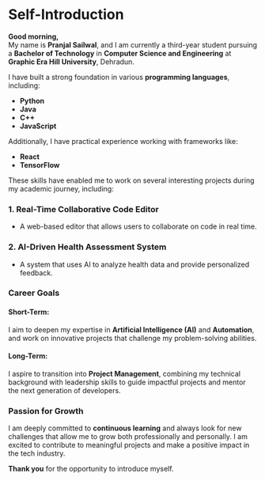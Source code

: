 # Self-Introduction

**Good morning,**  
My name is **Pranjal Sailwal**, and I am currently a third-year student pursuing a **Bachelor of Technology** in **Computer Science and Engineering** at **Graphic Era Hill University**, Dehradun.

I have built a strong foundation in various **programming languages**, including:
- **Python**
- **Java**
- **C++**
- **JavaScript**

Additionally, I have practical experience working with frameworks like:
- **React**
- **TensorFlow**

These skills have enabled me to work on several interesting projects during my academic journey, including:

### 1. **Real-Time Collaborative Code Editor**
   - A web-based editor that allows users to collaborate on code in real time.

### 2. **AI-Driven Health Assessment System**
   - A system that uses AI to analyze health data and provide personalized feedback.

### Career Goals

#### Short-Term:
I aim to deepen my expertise in **Artificial Intelligence (AI)** and **Automation**, and work on innovative projects that challenge my problem-solving abilities.

#### Long-Term:
I aspire to transition into **Project Management**, combining my technical background with leadership skills to guide impactful projects and mentor the next generation of developers.

### Passion for Growth
I am deeply committed to **continuous learning** and always look for new challenges that allow me to grow both professionally and personally. I am excited to contribute to meaningful projects and make a positive impact in the tech industry.

**Thank you** for the opportunity to introduce myself.
